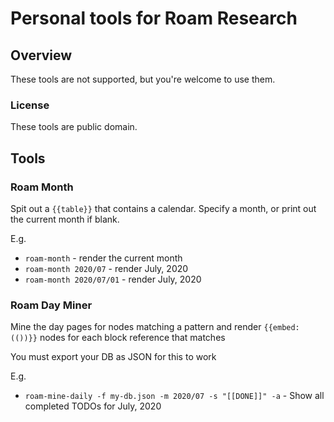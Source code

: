 # Personal tools for Roam Research

## Overview

These tools are not supported, but you're welcome to use them.


### License

These tools are public domain.

## Tools

### Roam Month

Spit out a `{{table}}` that contains a calendar. Specify a month, or print out the current month if blank.

E.g.

- `roam-month` - render the current month
- `roam-month 2020/07` - render July, 2020
- `roam-month 2020/07/01` - render July, 2020


### Roam Day Miner

Mine the day pages for nodes matching a pattern and render `{{embed: (())}}` nodes for each block reference that matches

You must export your DB as JSON for this to work

E.g.

- `roam-mine-daily -f my-db.json -m 2020/07 -s "[[DONE]]" -a` - Show all completed TODOs for July, 2020
